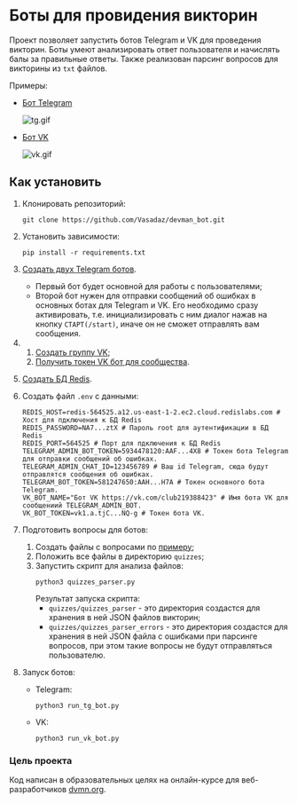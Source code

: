 # Боты для провидения викторин 

Проект позволяет запустить ботов Telegram и VK для проведения викторин.
Боты умеют анализировать ответ пользователя и начислять балы за правильные ответы.
Также реализован парсинг вопросов для викторины из `txt` файлов. 

Примеры:

   - [Бот Telegram](https://t.me/DevmanLessonsBot)

     ![tg.gif](docs/tg.gif)


   - [Бот VK](https://vk.com/club219388423)

     ![vk.gif](docs/vk.gif)


## Как установить


1. Клонировать репозиторий:
    ```shell
    git clone https://github.com/Vasadaz/devman_bot.git
    ```


2. Установить зависимости:
    ```shell
    pip install -r requirements.txt
    ```


3. [Создать двух Telegram ботов](https://telegram.me/BotFather).
   - Первый бот будет основной для работы с пользователями;
   - Второй бот нужен для отправки сообщений об ошибках в основных ботах для Telegram и VK.
   Его необходимо сразу активировать, т.е. инициализировать с ним диалог нажав на кнопку `СТАРТ(/start)`,
   иначе он не сможет отправлять вам сообщения.


4. 1. [Создать группу VK](https://vk.com/faq18025);
   2. [Получить токен VK бот для сообщества](https://vk.com/@articles_vk-token-groups).


5. [Создать БД Redis](https://developer.redis.com/create/redis-stack).


6. Создать файл `.env` с данными:
    ```dotenv
    REDIS_HOST=redis-564525.a12.us-east-1-2.ec2.cloud.redislabs.com # Хост для пдключения к БД Redis 
    REDIS_PASSWORD=NA7...ztX # Пароль root для аутентификации в БД Redis
    REDIS_PORT=564525 # Порт для пдключения к БД Redis 
    TELEGRAM_ADMIN_BOT_TOKEN=5934478120:AAF...4X8 # Токен бота Telegram для отправки сообщений об ошибках.
    TELEGRAM_ADMIN_CHAT_ID=123456789 # Ваш id Telegram, сюда будут отправлятся сообщения об ошибках.
    TELEGRAM_BOT_TOKEN=581247650:AAH...H7A # Токен основного бота Telegram.
    VK_BOT_NAME="Бот VK https://vk.com/club219388423" # Имя бота VK для сообщениий TELEGRAM_ADMIN_BOT. 
    VK_BOT_TOKEN=vk1.a.tjC...NQ-g # Токен бота VK.
    ```
   
7. Подготовить вопросы для ботов:
   1. Создать файлы с вопросами по [примеру](docs/example_quize.txt);
   2. Положить все файлы в директорию `quizzes`;
   3. Запустить скрипт для анализа файлов:
      ```shell
      python3 quizzes_parser.py
      ```
      Результат запуска скрипта:
      - `quizzes/quizzes_parser` - это директория создастся для хранения в ней JSON файлов викторин;
      - `quizzes/quizzes_parser_errors` - это директория создастся для хранения в ней JSON файла с ошибками при 
      парсинге вопросов, при этом такие вопросы не будут отправляться пользователю.


8. Запуск ботов:
   - Telegram:
     ```shell
     python3 run_tg_bot.py
     ```
        
   - VK:
     ```shell
     python3 run_vk_bot.py
     ```
    
### Цель проекта

Код написан в образовательных целях на онлайн-курсе для веб-разработчиков [dvmn.org](https://dvmn.org/).

